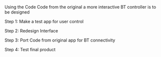 Using the Code Code from the original a more interactive BT controller is to be designed

Step 1: Make a test app for user control

Step 2: Redesign Interface

Step 3: Port Code from original app for BT connectivity

Step 4: Test final product